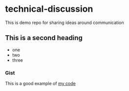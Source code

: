 # technical-discussion
This is demo repo for sharing ideas around communication 


## This is a second heading

* one
* two
* three

### Gist 

This is a good example of [my code](https://gist.github.com/nishayvette/9bd27a0e9a1bb016fe40cbb2fee73d05)
